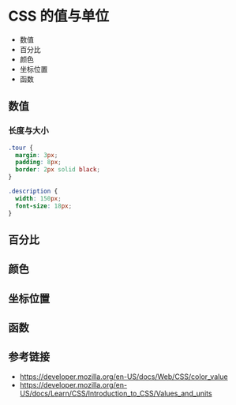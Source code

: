 # CSS 的值与单位

* 数值
* 百分比
* 颜色
* 坐标位置
* 函数

## 数值
### 长度与大小
```css
.tour {
  margin: 3px;
  padding: 8px;
  border: 2px solid black;
}

.description {
  width: 150px;
  font-size: 18px;
}
```

## 百分比

## 颜色

## 坐标位置

## 函数

## 参考链接
* https://developer.mozilla.org/en-US/docs/Web/CSS/color_value
* https://developer.mozilla.org/en-US/docs/Learn/CSS/Introduction_to_CSS/Values_and_units
